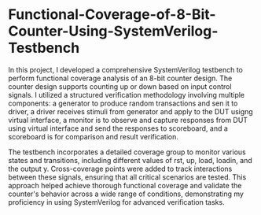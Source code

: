 # Functional-Coverage-of-8-Bit-Counter-Using-SystemVerilog-Testbench
In this project, I developed a comprehensive SystemVerilog testbench to perform functional coverage analysis of an 8-bit counter design. The counter design supports counting up or down based on input control signals. I utilized a structured verification methodology involving multiple components: a generator to produce random transactions and sen it to driver, a driver receives stimuli from generator and apply to the DUT usigng virtual interface, a monitor is to observe and capture responses from DUT using virtual interface and send the responses to scoreboard, and a scoreboard is for comparison and result verification.

The testbench incorporates a detailed coverage group to monitor various states and transitions, including different values of rst, up, load, loadin, and the output y. Cross-coverage points were added to track interactions between these signals, ensuring that all critical scenarios are tested. This approach helped achieve thorough functional coverage and validate the counter's behavior across a wide range of conditions, demonstrating my proficiency in using SystemVerilog for advanced verification tasks.
